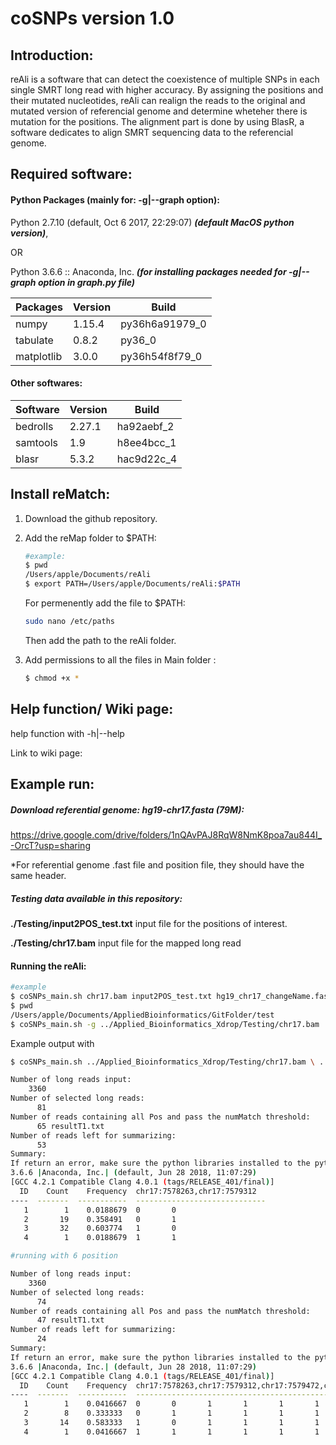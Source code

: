 # coSNPs version 1.0

## Introduction:

reAli is a software that can detect the coexistence of multiple SNPs in each single SMRT long read with higher accuracy. By assigning the positions and their mutated nucleotides, reAli can realign the reads to the original and mutated version of referencial genome and determine wheteher there is mutation for the positions. The alignment part is done by using BlasR, a software dedicates to align SMRT sequencing data to the referencial genome.



## Required software:

#### Python Packages (mainly for: -g|--graph option):

Python 2.7.10 (default, Oct  6 2017, 22:29:07) ***(default MacOS python version)***,

OR

Python 3.6.6 :: Anaconda, Inc. ***(for installing packages needed for -g|--graph option in graph.py file)***

| Packages   | Version | Build          |
| ---------- | ------- | -------------- |
| numpy      | 1.15.4  | py36h6a91979_0 |
| tabulate   | 0.8.2   | py36_0         |
| matplotlib | 3.0.0   | py36h54f8f79_0 |

#### Other softwares:

| Software | Version | Build      |
| -------- | ------- | ---------- |
| bedrolls | 2.27.1  | ha92aebf_2 |
| samtools | 1.9     | h8ee4bcc_1 |
| blasr    | 5.3.2   | hac9d22c_4 |

## Install reMatch:

1. Download the github repository.

2. Add the reMap folder to $PATH:

   ```bash
   #example:
   $ pwd
   /Users/apple/Documents/reAli
   $ export PATH=/Users/apple/Documents/reAli:$PATH
   ```

   For permenently add the file to $PATH:

   ```bash
   sudo nano /etc/paths
   ```

   Then add the path to the reAli folder.

3. Add permissions to all the files in Main folder :

   ```bash
   $ chmod +x *
   ```


## Help function/ Wiki page:

help function with -h|--help

Link to wiki page:



## Example run:

##### Download referential genome: hg19-chr17.fasta (79M):

 https://drive.google.com/drive/folders/1nQAvPAJ8RqW8NmK8poa7au844I_-OrcT?usp=sharing

*For referential genome .fast file and position file, they should have the same header.

##### Testing data available in this repository: 

**./Testing/input2POS_test.txt** input file for the positions of interest.

**./Testing/chr17.bam** input file for the mapped long read

#### Running the reAli:

```bash
#example
$ coSNPs_main.sh chr17.bam input2POS_test.txt hg19_chr17_changeName.fasta 
$ pwd
/Users/apple/Documents/AppliedBioinformatics/GitFolder/test
$ coSNPs_main.sh -g ../Applied_Bioinformatics_Xdrop/Testing/chr17.bam ../Applied_Bioinformatics_Xdrop/Testing/input2POS_test.txt ../Applied_Bioinformatics_Xdrop/hg19/hg19_chr17_changeName.fasta -f 0.5

```

Example output with

```bash
$ coSNPs_main.sh ../Applied_Bioinformatics_Xdrop/Testing/chr17.bam \ ../Applied_Bioinformatics_Xdrop/Testing/input2POS_test.txt \ ../Applied_Bioinformatics_Xdrop/hg19/hg19_chr17_changeName.fasta -g
```

```bash
Number of long reads input:
    3360
Number of selected long reads:
      81
Number of reads containing all Pos and pass the numMatch threshold:
      65 resultT1.txt
Number of reads left for summarizing:
      53
Summary:
If return an error, make sure the python libraries installed to the python version below!
3.6.6 |Anaconda, Inc.| (default, Jun 28 2018, 11:07:29) 
[GCC 4.2.1 Compatible Clang 4.0.1 (tags/RELEASE_401/final)]
  ID    Count    Frequency  chr17:7578263,chr17:7579312
----  -------  -----------  -----------------------------
   1        1    0.0188679  0		0
   2       19    0.358491   0		1
   3       32    0.603774   1		0
   4        1    0.0188679  1		1

#running with 6 position

Number of long reads input:
    3360
Number of selected long reads:
      74
Number of reads containing all Pos and pass the numMatch threshold:
      47 resultT1.txt
Number of reads left for summarizing:
      24
Summary:
If return an error, make sure the python libraries installed to the python version defined list below!
3.6.6 |Anaconda, Inc.| (default, Jun 28 2018, 11:07:29) 
[GCC 4.2.1 Compatible Clang 4.0.1 (tags/RELEASE_401/final)]
  ID    Count    Frequency  chr17:7578263,chr17:7579312,chr17:7579472,chr17:7579801,chr17:7578837,chr17:7578645
----  -------  -----------  -----------------------------------------------------------------------------------
   1        1    0.0416667  0		0		1		1		1		1
   2        8    0.333333   0		1		1		1		1		1
   3       14    0.583333   1		0		1		1		1		1
   4        1    0.0416667  1		1		1		1		1		1
```

